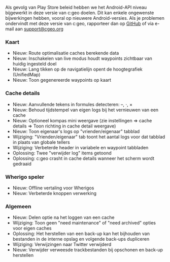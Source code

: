 Als gevolg van Play Store beleid hebben we het Android-API niveau bijgewerkt in deze versie van c:geo doelen. Dit kan enkele ongewenste bijwerkingen hebben, vooral op nieuwere Android-versies. Als je problemen ondervindt met deze versie van c:geo, rapporteer dan op [GitHub](https://github.com/cgeo/cgeo) of via e-mail aan [support@cgeo.org](mailto:support@cgeo.org)

### Kaart
- Nieuw: Route optimalisatie caches berekende data
- Nieuw: Inschakelen van live modus houdt waypoints zichtbaar van huidig ingesteld doel
- Nieuw: Lang tikken op de navigatielijn opent de hoogtegrafiek (UnifiedMap)
- Nieuw: Toon gegenereerde waypoints op kaart

### Cache details
- Nieuw: Aanvullende tekens in formules detecteren: –, ⋅, ×
- Nieuw: Behoud tijdstempel van eigen logs bij het vernieuwen van een cache
- Nieuw: Optioneel kompas mini weergave (zie instellingen => cache details => Toon richting in cache detail weergave)
- Nieuw: Toon eigenaar's logs op "vrienden/eigenaar" tabblad
- Wijziging: "Vrienden/eigenaar" tab toont het aantal logs voor dat tabblad in plaats van globale tellers
- Wijziging: Verbeterde header in variabele en waypoint tabbladen
- Oplossing: Twee "verwijder log" items getoond
- Oplossing: c:geo crasht in cache details wanneer het scherm wordt gedraaid

### Wherigo speler
- Nieuw: Offline vertaling voor Wherigos
- Nieuw: Verbeterde knoppen verwerking

### Algemeen
- Nieuw: Delen optie na het loggen van een cache
- Wijziging: Toon geen "need maintenance" of "need archived" opties voor eigen caches
- Oplossing: Het herstellen van een back-up kan het bijhouden van bestanden in de interne opslag en volgende back-ups dupliceren
- Wijziging: Verwijzingen naar Twitter verwijderd
- Nieuw: Verwijder verweesde trackbestanden bij opschonen en back-up herstellen
